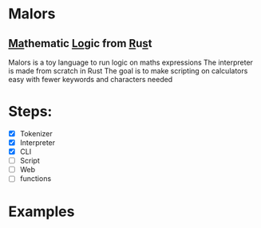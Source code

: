 # Malors
## <u>Ma</u>thematic <u>Lo</u>gic from <u>R</u>u<u>s</u>t
Malors is a toy language to run logic on maths expressions
The interpreter is made from scratch in Rust
The goal is to make scripting on calculators easy with fewer keywords and characters needed

# Steps:
- [x] Tokenizer
- [x] Interpreter
- [x] CLI
- [ ] Script
- [ ] Web
- [ ] functions

# Examples
```

```